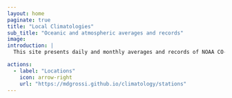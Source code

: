 ```yaml
---
layout: home
paginate: true
title: "Local Climatologies"
sub_title: "Oceanic and atmospheric averages and records"
image: 
introduction: |
  This site presents daily and monthly averages and records of NOAA CO-OPS weather and tide observations at different locations along the East Coast. Current sites are updated daily; archived sites are updated less frequently. This project is inspired by Brian McNoldy at the [University of Miami](https://welcome.miami.edu){:target="_blank"}, whose long-standing “Climatology of Virginia Key, FL” site never ceased to provide insightful weather perspectives during my time at the [Rosenstiel School of Marine, Atmospheric, and Earth Science](https://earth.miami.edu){:target="_blank"}.

actions:
  - label: "Locations"
    icon: arrow-right
    url: "https://mdgrossi.github.io/climatology/stations"
---
```

